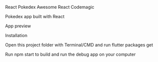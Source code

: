 React Pokedex
Awesome React Codemagic

Pokedex app built with React

App preview



Installation

Open this project folder with Terminal/CMD and run flutter packages get

Run npm start to build and run the debug app on your computer
